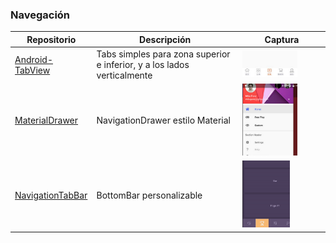 ### Navegación
Repositorio | Descripción | Captura
-|-|-
[Android-TabView](https://github.com/yaochangliang159/Android-TabView) | Tabs simples para zona superior e inferior, y a los lados verticalmente | <img src="../images/Android-TabView.png" width=70%>
[MaterialDrawer](https://github.com/mikepenz/MaterialDrawer) | NavigationDrawer estilo Material | <img src="../images/MaterialDrawer.png" width=70%>
[NavigationTabBar](https://github.com/Devlight/NavigationTabBar) | BottomBar personalizable | <img src="../images/NavigationTabBar.png" width=60%>
